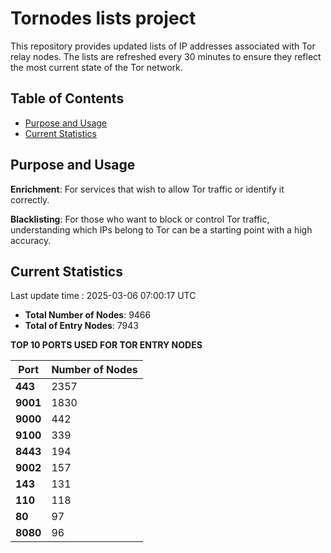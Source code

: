 # Tornodes lists project

This repository provides updated lists of IP addresses associated with Tor relay nodes. The lists are refreshed every 30 minutes to ensure they reflect the most current state of the Tor network.

## Table of Contents

- [Purpose and Usage](#purpose-and-usage)
- [Current Statistics](#current-statistics)


## Purpose and Usage

**Enrichment**: For services that wish to allow Tor traffic or identify it correctly.

**Blacklisting**: For those who want to block or control Tor traffic, understanding which IPs belong to Tor can be a starting point with a high accuracy.

## Current Statistics

Last update time : 2025-03-06 07:00:17 UTC

- **Total Number of Nodes**: 9466
- **Total of Entry Nodes**: 7943

**TOP 10 PORTS USED FOR TOR ENTRY NODES**

| **Port** | **Number of Nodes** |
|------|-----------------|
| **443**   | 2357  |
| **9001**   | 1830  |
| **9000**   | 442  |
| **9100**   | 339  |
| **8443**   | 194  |
| **9002**   | 157  |
| **143**   | 131  |
| **110**   | 118  |
| **80**   | 97  |
| **8080**   | 96  |

